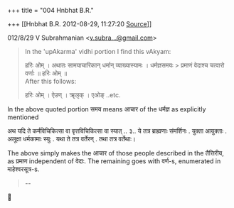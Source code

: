 +++
title = "004 Hnbhat B.R."

+++
[[Hnbhat B.R.	2012-08-29, 11:27:20 [Source](https://groups.google.com/g/bvparishat/c/UesGyetBhNU)]]



012/8/29 V Subrahmanian \<[v.subra...@gmail.com]()\>

  

> In the 'upAkarma' vidhi portion I find this vAkyam:  
>   
> हरिः ओम् । अथातः सामयाचारिकान् धर्मान् व्याख्यास्यामः । धर्मज्ञसमयः > प्रमाणं वेदाश्च चत्वारो वर्णाः ॥ हरिः ओम् ॥  
> After this follows:  
>   
> हरिः ओम् । ऐउण् । ॠलृक् । एओङ् ..etc.  

  

In the above quoted portion समय means आचार of the धर्मज्ञ as explicitly mentioned

  

अथ यदि ते कर्मविचिकित्सा वा वृत्तविचिकित्सा वा स्यात् .. ३.. ये तत्र ब्राह्मणाः संमर्शिनः . युक्ता आयुक्ताः . अलूक्षा धर्मकामाः स्युः . यथा ते तत्र वर्तेरन् . तथा तत्र वर्तेथाः।

  

The above simply makes the आचार of those people described in the तैत्तिरीय, as प्रमाण independent of वेदाः. The remaining goes with वर्ण-s, enumerated in माहेश्वरसूत्र-s.

  



> --



